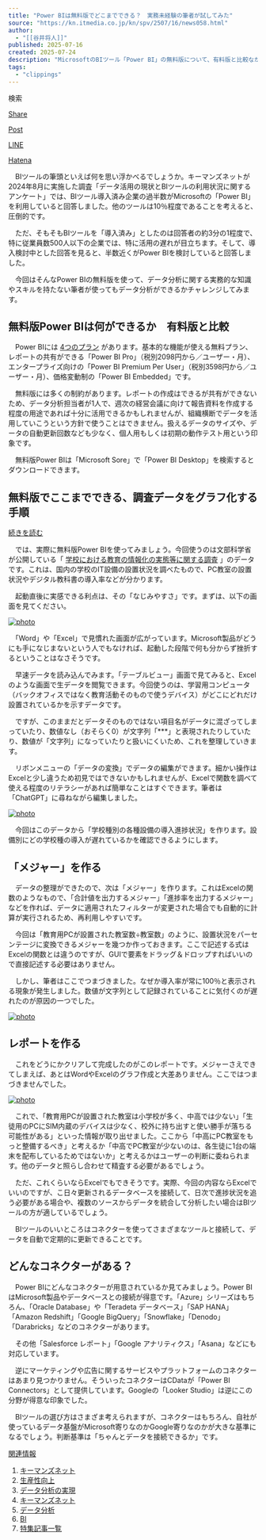 ```yaml
---
title: "Power BIは無料版でどこまでできる？　実務未経験の筆者が試してみた"
source: "https://kn.itmedia.co.jp/kn/spv/2507/16/news058.html"
author:
  - "[[谷井将人]]"
published: 2025-07-16
created: 2025-07-24
description: "MicrosoftのBIツール「Power BI」の無料版について、有料版と比較ながら、実務経験のない従業員でも初歩的なデータ分析ができるかどうか、記者が実際にツールを使って試した。"
tags:
  - "clippings"
---
```

検索

[Share](https://www.facebook.com/sharer.php?u=https://kn.itmedia.co.jp/kn/articles/2507/16/news058.html&amp;t=Power%20BI%E3%81%AF%E7%84%A1%E6%96%99%E7%89%88%E3%81%A7%E3%81%A9%E3%81%93%E3%81%BE%E3%81%A7%E3%81%A7%E3%81%8D%E3%82%8B%EF%BC%9F%E3%80%80%E5%AE%9F%E5%8B%99%E6%9C%AA%E7%B5%8C%E9%A8%93%E3%81%AE%E7%AD%86%E8%80%85%E3%81%8C%E8%A9%A6%E3%81%97%E3%81%A6%E3%81%BF%E3%81%9F)

[Post](https://twitter.com/intent/tweet?text=Power%20BI%E3%81%AF%E7%84%A1%E6%96%99%E7%89%88%E3%81%A7%E3%81%A9%E3%81%93%E3%81%BE%E3%81%A7%E3%81%A7%E3%81%8D%E3%82%8B%EF%BC%9F%E3%80%80%E5%AE%9F%E5%8B%99%E6%9C%AA%E7%B5%8C%E9%A8%93%E3%81%AE%E7%AD%86%E8%80%85%E3%81%8C%E8%A9%A6%E3%81%97%E3%81%A6%E3%81%BF%E3%81%9F&url=https%3A%2F%2Fkn.itmedia.co.jp%2Fkn%2Farticles%2F2507%2F16%2Fnews058.html%23utm_term=share_sp)

[LINE](https://social-plugins.line.me/lineit/share?url=https://kn.itmedia.co.jp/kn/articles/2507/16/news058.html&text=Power%20BI%E3%81%AF%E7%84%A1%E6%96%99%E7%89%88%E3%81%A7%E3%81%A9%E3%81%93%E3%81%BE%E3%81%A7%E3%81%A7%E3%81%8D%E3%82%8B%EF%BC%9F%E3%80%80%E5%AE%9F%E5%8B%99%E6%9C%AA%E7%B5%8C%E9%A8%93%E3%81%AE%E7%AD%86%E8%80%85%E3%81%8C%E8%A9%A6%E3%81%97%E3%81%A6%E3%81%BF%E3%81%9F)

[Hatena](https://b.hatena.ne.jp/entry/https://kn.itmedia.co.jp/kn/articles/2507/16/news058.html)

　BIツールの筆頭といえば何を思い浮かべるでしょうか。キーマンズネットが2024年8月に実施した調査「データ活用の現状とBIツールの利用状況に関するアンケート」では、BIツール導入済み企業の過半数がMicrosoftの「Power BI」を利用していると回答しました。他のツールは10％程度であることを考えると、圧倒的です。

　ただ、そもそもBIツールを「導入済み」としたのは回答者の約3分の1程度で、特に従業員数500人以下の企業では、特に活用の遅れが目立ちます。そして、導入検討中とした回答を見ると、半数近くがPower BIを検討していると回答しました。

　今回はそんなPower BIの無料版を使って、データ分析に関する実務的な知識やスキルを持たない筆者が使ってもデータ分析ができるかチャレンジしてみます。

## 無料版Power BIは何ができるか　有料版と比較

　Power BIには [4つのプラン](https://www.microsoft.com/ja-jp/power-platform/products/power-bi/pricing#footnote-8) があります。基本的な機能が使える無料プラン、レポートの共有ができる「Power BI Pro」（税別2098円から／ユーザー・月）、エンタープライズ向けの「Power BI Premium Per User」（税別3598円から／ユーザー・月）、価格変動制の「Power BI Embedded」です。

　無料版には多くの制約があります。レポートの作成はできるが共有ができないため、データ分析担当者が1人で、週次の経営会議に向けて報告資料を作成する程度の用途であれば十分に活用できるかもしれませんが、組織横断でデータを活用していこうという方針で使うことはできません。扱えるデータのサイズや、データの自動更新回数なども少なく、個人用もしくは初期の動作テスト用という印象です。

　無料版Power BIは「Microsoft Sore」で「Power BI Desktop」を検索するとダウンロードできます。

## 無料版でここまでできる、調査データをグラフ化する手順

[続きを読む](https://id.itmedia.co.jp/isentry/contents?sc=11382b8de6b4b042f25bf021335d31c09f2f23ae80ca4dafc63214691dfb3dae&lc=0fe39b99b379952df916ed88c169ec63757291bf0c3db2881a4e0e9bf84b1463&ac=1a599d548ac1cb9a50f16ce3ba121520c8ab7e05d54e097bfa5b82cb5a328a0f&cr=90cfa6d666682f8b5dc3c798020e432fc294ef430deb069008d4f8bceeb02418&bc=9&return_url=https%3A%2F%2Fkn.itmedia.co.jp%2Fitm%2Fcallback%3Fsrc_url%3Dhttps%3A%2F%2Fkn.itmedia.co.jp%2Fkn%2Fspv%2F2507%2F16%2Fnews058.html&pnp=1&encoding=shiftjis)

　では、実際に無料版Power BIを使ってみましょう。今回使うのは文部科学省が公開している「 [学校における教育の情報化の実態等に関する調査](https://www.mext.go.jp/a_menu/shotou/zyouhou/1287351.htm) 」のデータです。これは、国内の学校のIT設備の設置状況を調べたもので、PC教室の設置状況やデジタル教科書の導入率などが分かります。

　起動直後に実感できる利点は、その「なじみやすさ」です。まずは、以下の画面を見てください。

[![photo](https://image.itmedia.co.jp/kn/articles/2507/16/mt1626333_XERCYBNJ.jpg)](https://image.itmedia.co.jp/l/im/kn/articles/2507/16/l_mt1626333_XERCYBNJ.jpg)

　「Word」や「Excel」で見慣れた画面が広がっています。Microsoft製品がどうにも手になじまないという人でもなければ、起動した段階で何も分からず挫折するということはなさそうです。

　早速データを読み込んでみます。「テーブルビュー」画面で見てみると、Excelのような画面で生データを閲覧できます。今回使うのは、学習用コンピュータ（バックオフィスではなく教育活動そのもので使うデバイス）がどこにどれだけ設置されているかを示すデータです。

　ですが、このままだとデータそのものではない項目名がデータに混ざってしまっていたり、数値なし（おそらく0）が文字列「\*\*\*」と表現されたりしていたり、数値が「文字列」になっていたりと扱いにくいため、これを整理していきます。

　リボンメニューの「データの変換」でデータの編集ができます。細かい操作はExcelと少し違うため初見ではできないかもしれませんが、Excelで関数を調べて使える程度のリテラシーがあれば簡単なことはすぐできます。筆者は「ChatGPT」に尋ねながら編集しました。

[![photo](https://image.itmedia.co.jp/kn/articles/2507/16/mt1626333_MOIUJNMKJUN.jpg)](https://image.itmedia.co.jp/l/im/kn/articles/2507/16/l_mt1626333_MOIUJNMKJUN.jpg)

　今回はこのデータから「学校種別の各種設備の導入進捗状況」を作ります。設備別にどの学校種の導入が遅れているかを確認できるようにします。

## 「メジャー」を作る

　データの整理ができたので、次は「メジャー」を作ります。これはExcelの関数のようなもので、「合計値を出力するメジャー」「進捗率を出力するメジャー」などを作れば、データに適用されたフィルターが変更された場合でも自動的に計算が実行されるため、再利用しやすいです。

　今回は「教育用PCが設置された教室数÷教室数」のように、設置状況をパーセンテージに変換できるメジャーを幾つか作っておきます。ここで記述する式はExcelの関数とは違うのですが、GUIで要素をドラッグ＆ドロップすればいいので直接記述する必要はありません。

　しかし、筆者はここでつまづきました。なぜか導入率が常に100％と表示される現象が発生しました。数値が文字列として記録されていることに気付くのが遅れたのが原因の一つでした。

[![photo](https://image.itmedia.co.jp/kn/articles/2507/16/mt1626333_XRDCFVGBHNJ.jpg)](https://image.itmedia.co.jp/l/im/kn/articles/2507/16/l_mt1626333_XRDCFVGBHNJ.jpg)

## レポートを作る

　これをどうにかクリアして完成したのがこのレポートです。メジャーさえできてしまえば、あとはWordやExcelのグラフ作成と大差ありません。ここではつまづきませんでした。

[![photo](https://image.itmedia.co.jp/kn/articles/2507/16/mt1626333_XCFVGBHNJ.jpg)](https://image.itmedia.co.jp/l/im/kn/articles/2507/16/l_mt1626333_XCFVGBHNJ.jpg)

　これで、「教育用PCが設置された教室は小学校が多く、中高では少ない」「生徒用のPCにSIM内蔵のデバイスは少なく、校外に持ち出すと使い勝手が落ちる可能性がある」といった情報が取り出せました。ここから「中高にPC教室をもっと整備するべき」と考えるか「中高でPC教室が少ないのは、各生徒に1台の端末を配布しているためではないか」と考えるかはユーザーの判断に委ねられます。他のデータと照らし合わせて精査する必要があるでしょう。

　ただ、これくらいならExcelでもできそうです。実際、今回の内容ならExcelでいいのですが、こ日々更新されるデータベースを接続して、日次で進捗状況を追う必要がある場合や、複数のソースからデータを統合して分析したい場合はBIツールの方が適しているでしょう。

　BIツールのいいところはコネクターを使ってさまざまなツールと接続して、データを自動で定期的に更新できることです。

## どんなコネクターがある？

　Power BIにどんなコネクターが用意されているか見てみましょう。Power BIはMicrosoft製品やデータベースとの接続が得意です。「Azure」シリーズはもちろん、「Oracle Database」や「Teradeta データベース」「SAP HANA」「Amazon Redshift」「Google BigQuery」「Snowflake」「Denodo」「Darabricks」などのコネクターがあります。

　その他「Salesforce レポート」「Google アナリティクス」「Asana」などにも対応しています。

　逆にマーケティングや広告に関するサービスやプラットフォームのコネクターはあまり見つかりません。そういったコネクターはCDataが「Power BI Connectors」として提供しています。Googleの「Looker Studio」は逆にこの分野が得意な印象でした。

　BIツールの選び方はさまざま考えられますが、コネクターはもちろん、自社が使っているデータ基盤がMicrosoft寄りなのかGoogle寄りなのかが大きな基準になるでしょう。判断基準は「ちゃんとデータを接続できるか」です。

[関連情報](https://kn.itmedia.co.jp/kn/spv/2507/16/news058_00.html)

1. [キーマンズネット](https://kn.itmedia.co.jp/kn/spv/)
2. [生産性向上](https://kn.itmedia.co.jp/kn/subtop/productivity/spv/)
3. [データ分析の実現](https://kn.itmedia.co.jp/kn/subtop/dataanalysis/spv/)
1. [キーマンズネット](https://kn.itmedia.co.jp/kn/spv/)
2. [データ分析](https://kn.itmedia.co.jp/analysis/)
3. [BI](https://kn.itmedia.co.jp/analysis/bi/)
4. [特集記事一覧](https://kn.itmedia.co.jp/kn/subtop/bi/news/spv/)